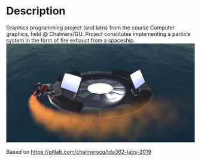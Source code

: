 # Description
Graphics programming project (and labs) from the course Computer graphics, held @ Chalmers/GU. Project constitutes implementing a particle system in the form of fire exhaust from a spaceship.
![Screen](screenshot.png)

Based on https://gitlab.com/chalmerscg/tda362-labs-2019
